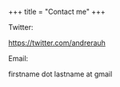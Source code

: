 +++
title = "Contact me"
+++

Twitter:

https://twitter.com/andrerauh

Email:

firstname dot lastname at gmail


